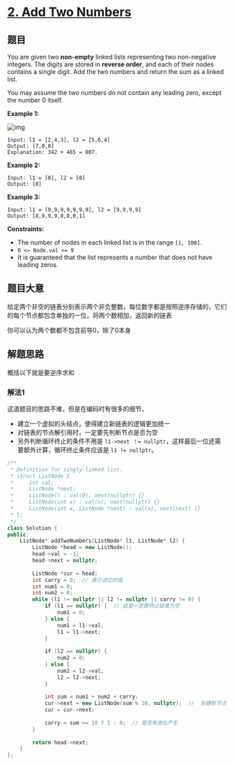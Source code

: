 # [2. Add Two Numbers](https://leetcode.com/problems/add-two-numbers/)

## 题目



You are given two **non-empty** linked lists representing two non-negative integers. The digits are stored in **reverse order**, and each of their nodes contains a single digit. Add the two numbers and return the sum as a linked list.

You may assume the two numbers do not contain any leading zero, except the number 0 itself.

 

**Example 1:**

![img](https://assets.leetcode.com/uploads/2020/10/02/addtwonumber1.jpg)

```
Input: l1 = [2,4,3], l2 = [5,6,4]
Output: [7,0,8]
Explanation: 342 + 465 = 807.
```

**Example 2:**

```
Input: l1 = [0], l2 = [0]
Output: [0]
```

**Example 3:**

```
Input: l1 = [9,9,9,9,9,9,9], l2 = [9,9,9,9]
Output: [8,9,9,9,0,0,0,1]
```

 

**Constraints:**

- The number of nodes in each linked list is in the range `[1, 100]`.
- `0 <= Node.val <= 9`
- It is guaranteed that the list represents a number that does not have leading zeros.

## 题目大意

给定两个非空的链表分别表示两个非负整数，每位数字都是按照逆序存储的，它们的每个节点都包含单独的一位，将两个数相加，返回新的链表

你可以认为两个数都不包含前导0，除了0本身

## 解题思路

概括以下就是要逆序求和

### 解法1

这道题目的思路不难，但是在编码时有很多的细节，

* 建立一个虚拟的头结点，使得建立新链表的逻辑更加统一
* 对链表的节点解引用时，一定要先判断节点是否为空
* 另外判断循环终止的条件不用是 `l1->next ！= nullptr`，这样最后一位还需要额外计算，循环终止条件应该是 `l1 != nullptr`。

`````c++
/**
 * Definition for singly-linked list.
 * struct ListNode {
 *     int val;
 *     ListNode *next;
 *     ListNode() : val(0), next(nullptr) {}
 *     ListNode(int x) : val(x), next(nullptr) {}
 *     ListNode(int x, ListNode *next) : val(x), next(next) {}
 * };
 */
class Solution {
public:
    ListNode* addTwoNumbers(ListNode* l1, ListNode* l2) {
        ListNode *head = new ListNode();
        head->val = -1;
        head->next = nullptr;
        
        ListNode *cur = head;
        int carry = 0;  // 表示进位的值
        int num1 = 0;
        int num2 = 0;
        while (l1 != nullptr || l2 != nullptr || carry != 0) {
            if (l1 == nullptr) {  // 这里一定要防止链表为空
                num1 = 0;
            } else {
                num1 = l1->val;
                l1 = l1->next;
            }
            
            if (l2 == nullptr) {
                num2 = 0;
            } else {
                num2 = l2->val;
                l2 = l2->next;
            }
            
            int sum = num1 + num2 + carry;
            cur->next = new ListNode(sum % 10, nullptr);  //  创建新节点
            cur = cur->next;
            
            carry = sum >= 10 ? 1 : 0;  // 是否有进位产生
        }
        
        return head->next;
    }
};
`````

